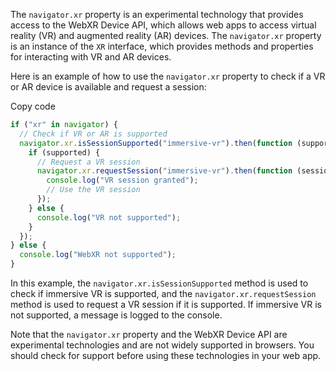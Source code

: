 The `navigator.xr` property is an experimental technology that provides access to the WebXR Device API, which allows web apps to access virtual reality (VR) and augmented reality (AR) devices. The `navigator.xr` property is an instance of the `XR` interface, which provides methods and properties for interacting with VR and AR devices.

Here is an example of how to use the `navigator.xr` property to check if a VR or AR device is available and request a session:

Copy code

```js
if ("xr" in navigator) {
  // Check if VR or AR is supported
  navigator.xr.isSessionSupported("immersive-vr").then(function (supported) {
    if (supported) {
      // Request a VR session
      navigator.xr.requestSession("immersive-vr").then(function (session) {
        console.log("VR session granted");
        // Use the VR session
      });
    } else {
      console.log("VR not supported");
    }
  });
} else {
  console.log("WebXR not supported");
}
```

In this example, the `navigator.xr.isSessionSupported` method is used to check if immersive VR is supported, and the `navigator.xr.requestSession` method is used to request a VR session if it is supported. If immersive VR is not supported, a message is logged to the console.

Note that the `navigator.xr` property and the WebXR Device API are experimental technologies and are not widely supported in browsers. You should check for support before using these technologies in your web app.
